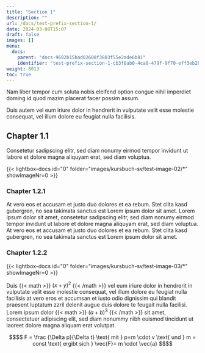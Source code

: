 ```yaml
---
title: "Section 1"
description: ""
url: /docs/test-prefix-section-1/
date: 2024-03-08T15:07
draft: false
images: []
menu:
  docs:
    parent: "docs-9602b15bad02600f3883f55e2ade6b81"
    identifier: "test-prefix-section-1-cb3f8ab0-4ca0-479f-9f70-eff3eb2bb781"
weight: 8013
toc: true
---
```


Nam liber tempor cum soluta nobis eleifend option congue nihil imperdiet doming id quod mazim placerat facer possim assum.   

Duis autem vel eum iriure dolor in hendrerit in vulputate velit esse molestie consequat, vel illum dolore eu feugiat nulla facilisis.    

## Chapter 1.1

Consetetur sadipscing elitr, sed diam nonumy eirmod tempor invidunt ut labore et dolore magna aliquyam erat, sed diam voluptua.   

{{< lightbox-docs id="0" folder="images/kursbuch-sv/test-image-02/*" showImageNr=0 >}}

### Chapter 1.2.1

At vero eos et accusam et justo duo dolores et ea rebum. Stet clita kasd gubergren, no sea takimata sanctus est Lorem ipsum dolor sit amet. Lorem ipsum dolor sit amet, consetetur sadipscing elitr, sed diam nonumy eirmod tempor invidunt ut labore et dolore magna aliquyam erat, sed diam voluptua. At vero eos et accusam et justo duo dolores et ea rebum. Stet clita kasd gubergren, no sea takimata sanctus est Lorem ipsum dolor sit amet.   

### Chapter 1.2.2

{{< lightbox-docs id="0" folder="images/kursbuch-sv/test-image-03/*" showImageNr=0 >}}

Duis {{< math >}} ${(x+y)}^2$ {{< /math >}} vel eum iriure dolor in hendrerit in vulputate velit esse molestie consequat, vel illum dolore eu feugiat nulla facilisis at vero eros et accumsan et iusto odio dignissim qui blandit praesent luptatum zzril delenit augue duis dolore te feugait nulla facilisi. Lorem ipsum dolor {{< math >}} ${(a+b)}^3$ {{< /math >}} sit amet, consectetuer adipiscing elit, sed diam nonummy nibh euismod tincidunt ut laoreet dolore magna aliquam erat volutpat.   

```math {.text-center}
$$
 F = \frac {\Delta p}{\Delta t} \text{ mit } p=m \cdot v \text{ und } m = const \text{ ergibt sich } \vec{F}= m \cdot \vec{a} 
$$
```

